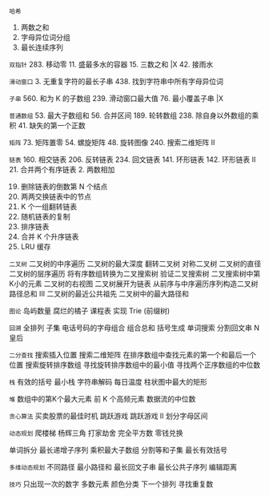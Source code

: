 `哈希`
1. 两数之和 
49. 字母异位词分组 
128. 最长连续序列 


`双指针`
283. 移动零 
11. 盛最多水的容器 
15. 三数之和 |X
42. 接雨水 


`滑动窗口`
3. 无重复字符的最长子串 
438. 找到字符串中所有字母异位词 


`子串`
560. 和为 K 的子数组 
239. 滑动窗口最大值 
76. 最小覆盖子串 |X 


`普通数组`
53. 最大子数组和 
56. 合并区间 
189. 轮转数组 
238. 除自身以外数组的乘积 
41. 缺失的第一个正数 


`矩阵`
73. 矩阵置零
54. 螺旋矩阵
48. 旋转图像
240. 搜索二维矩阵 II


`链表`
160. 相交链表
206. 反转链表
234. 回文链表
141. 环形链表
142. 环形链表 II
21. 合并两个有序链表
2. 两数相加

19. 删除链表的倒数第 N 个结点
24. 两两交换链表中的节点
25. K 个一组翻转链表
138. 随机链表的复制
148. 排序链表
23. 合并 K 个升序链表
146. LRU 缓存


`二叉树`
二叉树的中序遍历
二叉树的最大深度
翻转二叉树
对称二叉树
二叉树的直径
二叉树的层序遍历
将有序数组转换为二叉搜索树
验证二叉搜索树
二叉搜索树中第K小的元素
二叉树的右视图
二叉树展开为链表
从前序与中序遍历序列构造二叉树
路径总和 III
二叉树的最近公共祖先
二叉树中的最大路径和


`图论`
岛屿数量
腐烂的橘子
课程表
实现 Trie (前缀树)


`回溯`
全排列
子集
电话号码的字母组合
组合总和
括号生成
单词搜索
分割回文串
N 皇后


`二分查找`
搜索插入位置
搜索二维矩阵
在排序数组中查找元素的第一个和最后一个位置
搜索旋转排序数组
寻找旋转排序数组中的最小值
寻找两个正序数组的中位数


`栈`
有效的括号
最小栈
字符串解码
每日温度
柱状图中最大的矩形


`堆`
数组中的第K个最大元素
前 K 个高频元素
数据流的中位数


`贪心算法`
买卖股票的最佳时机
跳跃游戏
跳跃游戏 II
划分字母区间


`动态规划`
爬楼梯
杨辉三角
打家劫舍
完全平方数
零钱兑换


单词拆分
最长递增子序列
乘积最大子数组
分割等和子集
最长有效括号


`多维动态规划`
不同路径
最小路径和
最长回文子串
最长公共子序列
编辑距离


`技巧`
只出现一次的数字
多数元素
颜色分类
下一个排列
寻找重复数


